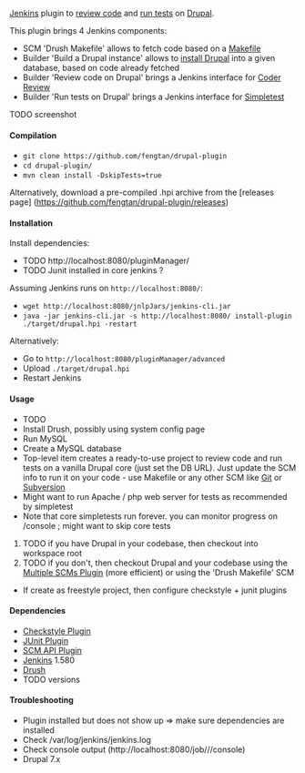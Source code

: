 [Jenkins](https://jenkins-ci.org/) plugin to [review code](https://www.drupal.org/project/coder) and [run tests](https://www.drupal.org/simpletest) on [Drupal](https://www.drupal.org/).

This plugin brings 4 Jenkins components:
 * SCM 'Drush Makefile' allows to fetch code based on a [Makefile](https://www.drupal.org/node/1432374)
 * Builder 'Build a Drupal instance' allows to [install Drupal](https://www.drupal.org/documentation/install/developers) into a given database, based on code already fetched
 * Builder 'Review code on Drupal' brings a Jenkins interface for [Coder Review](https://www.drupal.org/project/coder)
 * Builder 'Run tests on Drupal' brings a Jenkins interface for [Simpletest](https://www.drupal.org/simpletest)

TODO screenshot

#### Compilation

 * `git clone https://github.com/fengtan/drupal-plugin`
 * `cd drupal-plugin/`
 * `mvn clean install -DskipTests=true`
 
Alternatively, download a pre-compiled .hpi archive from the [releases page] (https://github.com/fengtan/drupal-plugin/releases)

#### Installation

Install dependencies:
 * TODO http://localhost:8080/pluginManager/
 * TODO Junit installed in core jenkins ?

Assuming Jenkins runs on `http://localhost:8080/`:
 * `wget http://localhost:8080/jnlpJars/jenkins-cli.jar`
 * `java -jar jenkins-cli.jar -s http://localhost:8080/ install-plugin ./target/drupal.hpi -restart`

Alternatively:
 * Go to `http://localhost:8080/pluginManager/advanced`
 * Upload `./target/drupal.hpi`
 * Restart Jenkins

#### Usage

 * TODO
 * Install Drush, possibly using system config page
 * Run MySQL
 * Create a MySQL database
 * Top-level item creates a ready-to-use project to review code and run tests on a vanilla Drupal core (just set the DB URL). Just update the SCM info to run it on your code - use Makefile or any other SCM like [Git](https://wiki.jenkins-ci.org/display/JENKINS/Git+Plugin) or [Subversion](https://wiki.jenkins-ci.org/display/JENKINS/Subversion+Plugin)
 * Might want to run Apache / php web server for tests as recommended by simpletest
 * Note that core simpletests run forever. you can monitor progress on /console ; might want to skip core tests
 1. TODO if you have Drupal in your codebase, then checkout into workspace root
 2. TODO if you don't, then checkout Drupal and your codebase using the [Multiple SCMs Plugin](https://wiki.jenkins-ci.org/display/JENKINS/Multiple+SCMs+Plugin) (more efficient) or using the 'Drush Makefile' SCM
 * If create as freestyle project, then configure checkstyle + junit plugins

#### Dependencies

 * [Checkstyle Plugin](https://wiki.jenkins-ci.org/display/JENKINS/Checkstyle+Plugin)
 * [JUnit Plugin](https://wiki.jenkins-ci.org/display/JENKINS/JUnit+Plugin)
 * [SCM API Plugin](https://wiki.jenkins-ci.org/display/JENKINS/SCM+API+Plugin)
 * [Jenkins](https://jenkins-ci.org/changelog) 1.580
 * [Drush](http://www.drush.org/en/master/install/)
 * TODO versions

#### Troubleshooting

 * Plugin installed but does not show up => make sure dependencies are installed
 * Check /var/log/jenkins/jenkins.log
 * Check console output (http://localhost:8080/job/<myjob>/<id>/console)
 * Drupal 7.x
